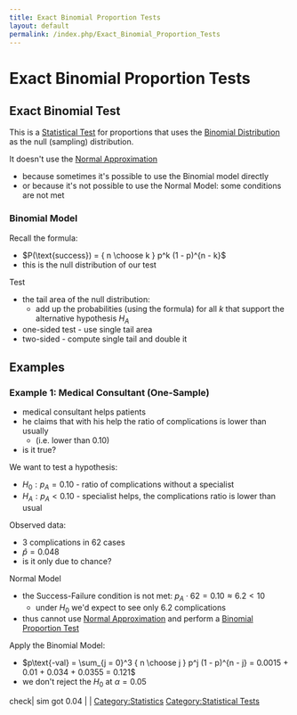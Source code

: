 ```yaml
---
title: Exact Binomial Proportion Tests
layout: default
permalink: /index.php/Exact_Binomial_Proportion_Tests
---
```


# Exact Binomial Proportion Tests

## Exact Binomial Test
This is a [Statistical Test](Statistical_Test) for proportions that uses the [Binomial Distribution](Binomial_Distribution) as the null (sampling) distribution. 

It doesn't use the [Normal Approximation](Binomial_Distribution#Normal_Approximation)
- because sometimes it's possible to use the Binomial model directly 
- or because it's not possible to use the Normal Model: some conditions are not met


### Binomial Model
Recall the formula:
- $P(\text{success}) = { n \choose k } p^k (1 - p)^{n - k}$
- this is the null distribution of our test 


Test
- the tail area of the null distribution:
  - add up the probabilities (using the formula) for all $k$ that support the alternative hypothesis $H_A$
- one-sided test - use single tail area
- two-sided - compute single tail and double it



## Examples
### Example 1: Medical Consultant (One-Sample)
- medical consultant helps patients 
- he claims that with his help the ratio of complications is lower than usually 
  - (i.e. lower than 0.10)
- is it true?


We want to test a hypothesis: 
- $H_0: p_A = 0.10$ - ratio of complications without a specialist 
- $H_A: p_A < 0.10$ - specialist helps, the complications ratio is lower than usual 

Observed data:
- 3 complications in 62 cases
- $\hat{p} = 0.048$ 
- is it only due to chance? 


Normal Model
- the Success-Failure condition is not met: $p_A \cdot 62 = 0.10 \approx 6.2 < 10$
  - under $H_0$ we'd expect to see only 6.2 complications 
- thus cannot use [Normal Approximation](Binomial_Distribution#Normal_Approximation) and perform a [Binomial Proportion Test](Binomial_Proportion_Tests)


Apply the Binomial Model:
- $p\text{-val} = \sum_{j = 0}^3  { n \choose j } p^j (1 - p)^{n - j} = 0.0015 + 0.01 + 0.034 + 0.0355 = 0.121$
- we don't reject the $H_0$ at $\alpha = 0.05$

check|   sim got 0.04 | |
[Category:Statistics](Category_Statistics)
[Category:Statistical Tests](Category_Statistical_Tests)